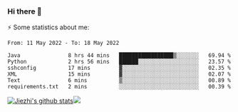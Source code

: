 ### Hi there 👋

⚡ Some statistics about me:


<!--START_SECTION:waka-->

```text
From: 11 May 2022 - To: 18 May 2022

Java               8 hrs 44 mins   █████████████████▒░░░░░░░   69.94 %
Python             2 hrs 56 mins   ██████░░░░░░░░░░░░░░░░░░░   23.57 %
sshconfig          17 mins         ▓░░░░░░░░░░░░░░░░░░░░░░░░   02.35 %
XML                15 mins         ▓░░░░░░░░░░░░░░░░░░░░░░░░   02.07 %
Text               6 mins          ▒░░░░░░░░░░░░░░░░░░░░░░░░   00.89 %
requirements.txt   2 mins          ░░░░░░░░░░░░░░░░░░░░░░░░░   00.39 %
```

<!--END_SECTION:waka-->





[![Jiezhi's github stats](https://github-readme-stats.vercel.app/api?username=Jiezhi&show_icons=true)](https://github.com/Jiezhi/github-readme-stats)[![](https://stats.justsong.cn/api/leetcode/?username=Jiezhi)](https://leetcode.com/Jiezhi/) 
<!--
[![Top Langs](https://github-readme-stats.vercel.app/api/top-langs/?username=Jiezhi&hide=javascript,html)](https://github.com/Jiezhi/github-readme-stats)

**Jiezhi/Jiezhi** is a ✨ _special_ ✨ repository because its `README.md` (this file) appears on your GitHub profile.

Here are some ideas to get you started:

- 🔭 I’m currently working on ...
- 🌱 I’m currently learning ...
- 👯 I’m looking to collaborate on ...
- 🤔 I’m looking for help with ...
- 💬 Ask me about ...
- 📫 How to reach me: ...
- 😄 Pronouns: ...
- ⚡ Fun fact: ...
-->

